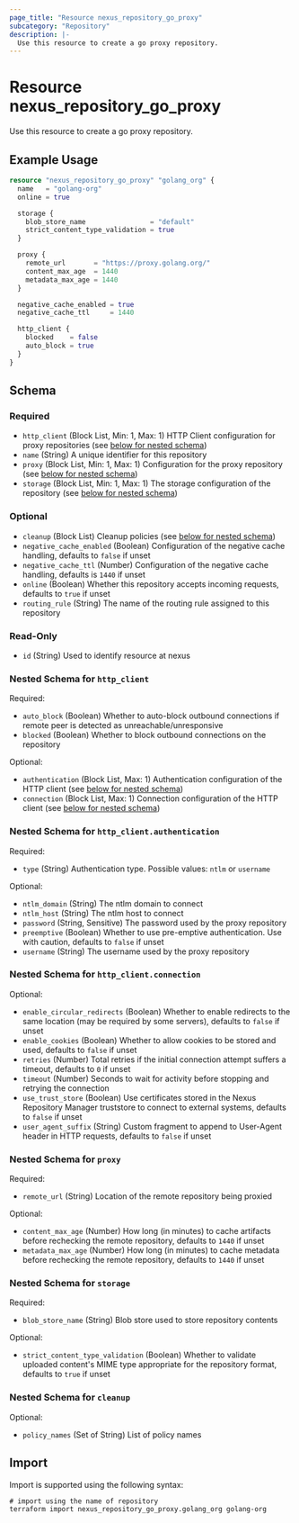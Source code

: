 ```yaml
---
page_title: "Resource nexus_repository_go_proxy"
subcategory: "Repository"
description: |-
  Use this resource to create a go proxy repository.
---
```

# Resource nexus_repository_go_proxy
Use this resource to create a go proxy repository.
## Example Usage
```terraform
resource "nexus_repository_go_proxy" "golang_org" {
  name   = "golang-org"
  online = true

  storage {
    blob_store_name                = "default"
    strict_content_type_validation = true
  }

  proxy {
    remote_url       = "https://proxy.golang.org/"
    content_max_age  = 1440
    metadata_max_age = 1440
  }

  negative_cache_enabled = true
  negative_cache_ttl     = 1440

  http_client {
    blocked    = false
    auto_block = true
  }
}
```
<!-- schema generated by tfplugindocs -->
## Schema

### Required

- `http_client` (Block List, Min: 1, Max: 1) HTTP Client configuration for proxy repositories (see [below for nested schema](#nestedblock--http_client))
- `name` (String) A unique identifier for this repository
- `proxy` (Block List, Min: 1, Max: 1) Configuration for the proxy repository (see [below for nested schema](#nestedblock--proxy))
- `storage` (Block List, Min: 1, Max: 1) The storage configuration of the repository (see [below for nested schema](#nestedblock--storage))

### Optional

- `cleanup` (Block List) Cleanup policies (see [below for nested schema](#nestedblock--cleanup))
- `negative_cache_enabled` (Boolean) Configuration of the negative cache handling, defaults to `false` if unset
- `negative_cache_ttl` (Number) Configuration of the negative cache handling, defaults is `1440` if unset
- `online` (Boolean) Whether this repository accepts incoming requests, defaults to `true` if unset
- `routing_rule` (String) The name of the routing rule assigned to this repository

### Read-Only

- `id` (String) Used to identify resource at nexus

<a id="nestedblock--http_client"></a>
### Nested Schema for `http_client`

Required:

- `auto_block` (Boolean) Whether to auto-block outbound connections if remote peer is detected as unreachable/unresponsive
- `blocked` (Boolean) Whether to block outbound connections on the repository

Optional:

- `authentication` (Block List, Max: 1) Authentication configuration of the HTTP client (see [below for nested schema](#nestedblock--http_client--authentication))
- `connection` (Block List, Max: 1) Connection configuration of the HTTP client (see [below for nested schema](#nestedblock--http_client--connection))

<a id="nestedblock--http_client--authentication"></a>
### Nested Schema for `http_client.authentication`

Required:

- `type` (String) Authentication type. Possible values: `ntlm` or `username`

Optional:

- `ntlm_domain` (String) The ntlm domain to connect
- `ntlm_host` (String) The ntlm host to connect
- `password` (String, Sensitive) The password used by the proxy repository
- `preemptive` (Boolean) Whether to use pre-emptive authentication. Use with caution, defaults to `false` if unset
- `username` (String) The username used by the proxy repository


<a id="nestedblock--http_client--connection"></a>
### Nested Schema for `http_client.connection`

Optional:

- `enable_circular_redirects` (Boolean) Whether to enable redirects to the same location (may be required by some servers), defaults to `false` if unset
- `enable_cookies` (Boolean) Whether to allow cookies to be stored and used, defaults to `false` if unset
- `retries` (Number) Total retries if the initial connection attempt suffers a timeout, defaults to `0` if unset
- `timeout` (Number) Seconds to wait for activity before stopping and retrying the connection
- `use_trust_store` (Boolean) Use certificates stored in the Nexus Repository Manager truststore to connect to external systems, defaults to `false` if unset
- `user_agent_suffix` (String) Custom fragment to append to User-Agent header in HTTP requests, defaults to `false` if unset



<a id="nestedblock--proxy"></a>
### Nested Schema for `proxy`

Required:

- `remote_url` (String) Location of the remote repository being proxied

Optional:

- `content_max_age` (Number) How long (in minutes) to cache artifacts before rechecking the remote repository, defaults to `1440` if unset
- `metadata_max_age` (Number) How long (in minutes) to cache metadata before rechecking the remote repository, defaults to `1440` if unset


<a id="nestedblock--storage"></a>
### Nested Schema for `storage`

Required:

- `blob_store_name` (String) Blob store used to store repository contents

Optional:

- `strict_content_type_validation` (Boolean) Whether to validate uploaded content's MIME type appropriate for the repository format, defaults to `true` if unset


<a id="nestedblock--cleanup"></a>
### Nested Schema for `cleanup`

Optional:

- `policy_names` (Set of String) List of policy names
## Import
Import is supported using the following syntax:
```shell
# import using the name of repository
terraform import nexus_repository_go_proxy.golang_org golang-org
```
